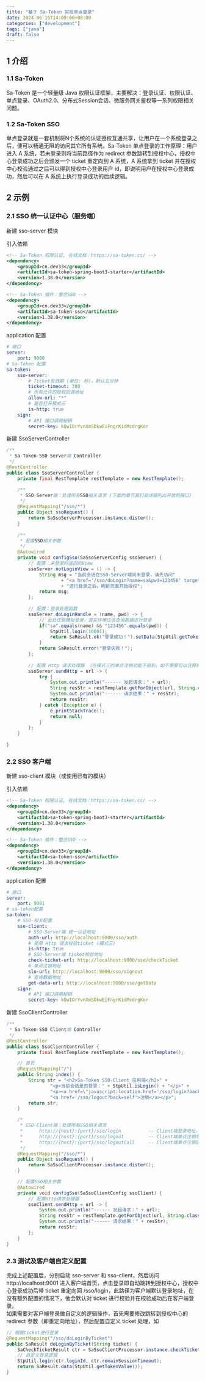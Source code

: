 ```yaml
---
title: "基于 Sa-Token 实现单点登录"
date: 2024-06-16T14:00:00+08:00
categories: ["development"]
tags: ["java"]
draft: false
---
```


## 1 介绍

### 1.1 Sa-Token

Sa-Token 是一个轻量级 Java 权限认证框架，主要解决：登录认证、权限认证、单点登录、OAuth2.0、分布式Session会话、微服务网关鉴权等一系列权限相关问题。

### 1.2 Sa-Token SSO

单点登录就是一套机制将N个系统的认证授权互通共享，让用户在一个系统登录之后，便可以畅通无阻的访问其它所有系统。Sa-Token 单点登录的工作原理：用户进入 A 系统，若未登录则将当前路径作为 redirect 参数跳转到授权中心，授权中心登录成功之后会颁发一个 ticket 重定向到 A 系统，A 系统拿到 ticket 并在授权中心校验通过之后可以得到授权中心登录用户 id，即说明用户在授权中心登录成功，然后可以在 A 系统上执行登录成功的后续逻辑。

## 2 示例

### 2.1 SSO 统一认证中心（服务端）

新建 sso-server 模块

引入依赖
```xml
<!-- Sa-Token 权限认证, 在线文档：https://sa-token.cc/ -->
<dependency>
    <groupId>cn.dev33</groupId>
    <artifactId>sa-token-spring-boot3-starter</artifactId>
    <version>1.38.0</version>
</dependency>

<!-- Sa-Token 插件：整合SSO -->
<dependency>
    <groupId>cn.dev33</groupId>
    <artifactId>sa-token-sso</artifactId>
    <version>1.38.0</version>
</dependency>
```
application 配置
```yml
# 端口
server:
    port: 9000
# Sa-Token 配置
sa-token: 
    sso-server:
        # Ticket有效期 (单位: 秒)，默认五分钟
        ticket-timeout: 300
        # 所有允许的授权回调地址
        allow-url: "*"
        # 是否打开模式三
        is-http: true
    sign:
        # API 接口调用秘钥
        secret-key: kQwIOrYvnXmSDkwEiFngrKidMcdrgKor
```
新建 SsoServerController
```java
/**
 * Sa-Token-SSO Server端 Controller 
 */
@RestController
public class SsoServerController {
    private final RestTemplate restTemplate = new RestTemplate();

    /**
     * SSO-Server端：处理所有SSO相关请求 (下面的章节我们会详细列出开放的接口) 
     */
    @RequestMapping("/sso/*")
    public Object ssoRequest() {
        return SaSsoServerProcessor.instance.dister();
    }
    
    /**
     * 配置SSO相关参数 
     */
    @Autowired
    private void configSso(SaSsoServerConfig ssoServer) {
        // 配置：未登录时返回的View 
        ssoServer.notLoginView = () -> {
            String msg = "当前会话在SSO-Server端尚未登录，请先访问"
                    + "<a href='/sso/doLogin?name=sa&pwd=123456' target='_blank'> doLogin登录 </a>"
                    + "进行登录之后，刷新页面开始授权";
            return msg;
        };
        
        // 配置：登录处理函数 
        ssoServer.doLoginHandle = (name, pwd) -> {
            // 此处仅做模拟登录，真实环境应该查询数据进行登录 
            if("sa".equals(name) && "123456".equals(pwd)) {
                StpUtil.login(10001);
                return SaResult.ok("登录成功！").setData(StpUtil.getTokenValue());
            }
            return SaResult.error("登录失败！");
        };
        
        // 配置 Http 请求处理器 （在模式三的单点注销功能下用到，如不需要可以注释掉） 
        ssoServer.sendHttp = url -> {
            try {
                System.out.println("------ 发起请求：" + url);
                String resStr = restTemplate.getForObject(url, String.class);
                System.out.println("------ 请求结果：" + resStr);
                return resStr;
            } catch (Exception e) {
                e.printStackTrace();
                return null;
            }
        };
    }
    
}
```

### 2.2 SSO 客户端

新建 sso-client 模块（或使用已有的模块）

引入依赖
```xml
<!-- Sa-Token 权限认证, 在线文档：https://sa-token.cc/ -->
<dependency>
    <groupId>cn.dev33</groupId>
    <artifactId>sa-token-spring-boot3-starter</artifactId>
    <version>1.38.0</version>
</dependency>

<!-- Sa-Token 插件：整合SSO -->
<dependency>
    <groupId>cn.dev33</groupId>
    <artifactId>sa-token-sso</artifactId>
    <version>1.38.0</version>
</dependency>
```
application 配置
```yml
# 端口
server:
    port: 9001
# sa-token配置 
sa-token:
    # SSO-相关配置
    sso-client:
        # SSO-Server端 统一认证地址
        auth-url: http://localhost:9000/sso/auth
        # 使用 Http 请求校验ticket (模式三)
        is-http: true
        # SSO-Server端 ticket校验地址
        check-ticket-url: http://localhost:9000/sso/checkTicket
        # 单点注销地址
        slo-url: http://localhost:9000/sso/signout
        # 查询数据地址
        get-data-url: http://localhost:9000/sso/getData
    sign:
        # API 接口调用秘钥
        secret-key: kQwIOrYvnXmSDkwEiFngrKidMcdrgKor
```
新建 SsoClientController
```java
/**
 * Sa-Token-SSO Client端 Controller 
 */
@RestController
public class SsoClientController {
    private final RestTemplate restTemplate = new RestTemplate();

    // 首页
    @RequestMapping("/")
    public String index() {
        String str = "<h2>Sa-Token SSO-Client 应用端</h2>" +
                "<p>当前会话是否登录：" + StpUtil.isLogin() + "</p>" +
                "<p><a href=\"javascript:location.href='/sso/login?back=' + encodeURIComponent(location.href);\">登录</a> " +
                "<a href='/sso/logout?back=self'>注销</a></p>";
        return str;
    }

    /*
     * SSO-Client端：处理所有SSO相关请求
     * 		http://{host}:{port}/sso/login			-- Client端登录地址，接受参数：back=登录后的跳转地址
     * 		http://{host}:{port}/sso/logout			-- Client端单点注销地址（isSlo=true时打开），接受参数：back=注销后的跳转地址
     * 		http://{host}:{port}/sso/logoutCall		-- Client端单点注销回调地址（isSlo=true时打开），此接口为框架回调，开发者无需关心
     */
    @RequestMapping("/sso/*")
    public Object ssoRequest() {
        return SaSsoClientProcessor.instance.dister();
    }

    // 配置SSO相关参数
    @Autowired
    private void configSso(SaSsoClientConfig ssoClient) {
        // 配置Http请求处理器
        ssoClient.sendHttp = url -> {
            System.out.println("------ 发起请求：" + url);
            String resStr = restTemplate.getForObject(url, String.class);
            System.out.println("------ 请求结果：" + resStr);
            return resStr;
        };
    }
}
```

### 2.3 测试及客户端自定义配置

完成上述配置后，分别启动 sso-server 和 sso-client，然后访问 http://localhost:9001 进入客户端首页，点击登录即自动跳转到授权中心，授权中心登录成功后带 ticket 重定向回 /sso/login，此路径为客户端默认登录地址，在没有额外配置的情况下，他会默认对 ticket 进行校验并在校验成功后在客户端登录。  
如果需要对客户端登录做自定义的逻辑操作，首先需要修改跳转到授权中心的 redirect 参数（即重定向地址），然后配置自定义 ticket 处理，如  
```java
// 根据ticket进行登录
@RequestMapping("/sso/doLoginByTicket")
public SaResult doLoginByTicket(String ticket) {
    SaCheckTicketResult ctr = SaSsoClientProcessor.instance.checkTicket(ticket, "/sso/doLoginByTicket");
    // 自定义登录逻辑
    StpUtil.login(ctr.loginId, ctr.remainSessionTimeout);
    return SaResult.data(StpUtil.getTokenValue());
}
```